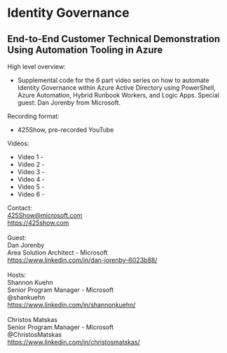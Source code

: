 # Identity Governance
## End-to-End Customer Technical Demonstration Using Automation Tooling in Azure
High level overview:
- Supplemental code for the 6 part video series on how to automate Identity Governance within Azure Active Directory using PowerShell, Azure Automation, Hybrid Runbook Workers, and Logic Apps. Special guest: Dan Jorenby from Microsoft.

Recording format:
- 425Show, pre-recorded YouTube

Videos:
- Video 1 - 
- Video 2 - 
- Video 3 - 
- Video 4 - 
- Video 5 - 
- Video 6 - 

Contact:
<br>425Show@microsoft.com
<br>https://425show.com
<br><br>
Guest:
<br>Dan Jorenby
<br>Area Solution Architect - Microsoft
<br>https://www.linkedin.com/in/dan-jorenby-6023b88/
<br><br>
Hosts:
<br>Shannon Kuehn
<br>Senior Program Manager - Microsoft
<br>@shankuehn
<br>https://www.linkedin.com/in/shannonkuehn/
<br><br>
Christos Matskas
<br>Senior Program Manager - Microsoft
<br>@ChristosMatskas
<br>https://www.linkedin.com/in/christosmatskas/
